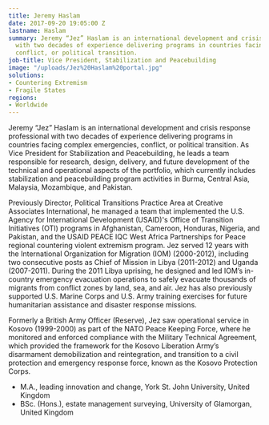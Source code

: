```yaml
---
title: Jeremy Haslam
date: 2017-09-20 19:05:00 Z
lastname: Haslam
summary: Jeremy “Jez” Haslam is an international development and crisis response professional
  with two decades of experience delivering programs in countries facing complex emergencies,
  conflict, or political transition.
job-title: Vice President, Stabilization and Peacebuilding
image: "/uploads/Jez%20Haslam%20portal.jpg"
solutions:
- Countering Extremism
- Fragile States
regions:
- Worldwide
---
```


Jeremy “Jez” Haslam is an international development and crisis response professional with two decades of experience delivering programs in countries facing complex emergencies, conflict, or political transition. As Vice President for Stabilization and Peacebuilding, he leads a team responsible for research, design, delivery, and future development of the technical and operational aspects of the portfolio, which currently includes stabilization and peacebuilding program activities in Burma, Central Asia, Malaysia, Mozambique, and Pakistan.

Previously Director, Political Transitions Practice Area at Creative Associates International, he managed a team that implemented the U.S. Agency for International Development (USAID)'s Office of Transition Initiatives (OTI) programs in Afghanistan, Cameroon, Honduras, Nigeria, and Pakistan, and the USAID PEACE IQC West Africa Partnerships for Peace regional countering violent extremism program. Jez served 12 years with the International Organization for Migration (IOM) (2000-2012), including two consecutive posts as Chief of Mission in Libya (2011-2012) and Uganda (2007-2011). During the 2011 Libya uprising, he designed and led IOM’s in-country emergency evacuation operations to safely evacuate thousands of migrants from conflict zones by land, sea, and air. Jez has also previously supported U.S. Marine Corps and U.S. Army training exercises for future humanitarian assistance and disaster response missions.

Formerly a British Army Officer (Reserve), Jez saw operational service in Kosovo (1999-2000) as part of the NATO Peace Keeping Force, where he monitored and enforced compliance with the Military Technical Agreement, which provided the framework for the Kosovo Liberation Army’s disarmament demobilization and reintegration, and transition to a civil protection and emergency response force, known as the Kosovo Protection Corps.
 
* M.A., leading innovation and change, York St. John University, United Kingdom
* BSc. (Hons.), estate management surveying, University of Glamorgan, United Kingdom